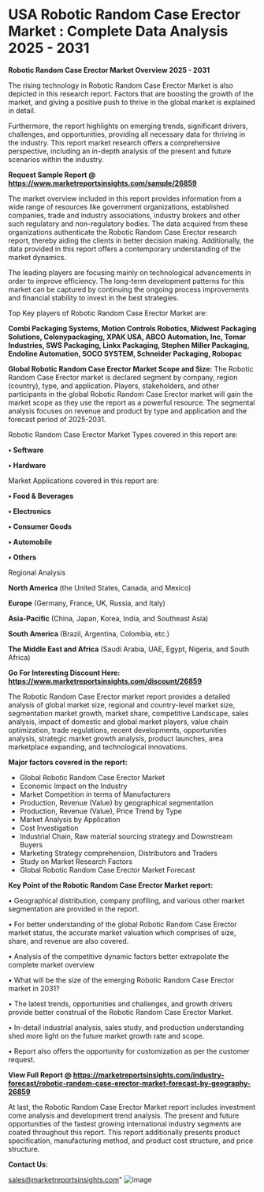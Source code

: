 # USA Robotic Random Case Erector Market : Complete Data Analysis 2025 - 2031

<Strong> Robotic Random Case Erector Market Overview 2025 - 2031</strong>

The rising technology in Robotic Random Case Erector Market is also depicted in this research report. Factors that are boosting the growth of the market, and giving a positive push to thrive in the global market is explained in detail.

Furthermore, the report highlights on emerging trends, significant drivers, challenges, and opportunities, providing all necessary data for thriving in the industry. This report market research offers a comprehensive perspective, including an in-depth analysis of the present and future scenarios within the industry.

<strong>Request Sample Report @ <a href=https://www.marketreportsinsights.com/sample/26859>https://www.marketreportsinsights.com/sample/26859</a></strong>

The market overview included in this report provides information from a wide range of resources like government organizations, established companies, trade and industry associations, industry brokers and other such regulatory and non-regulatory bodies. The data acquired from these organizations authenticate the Robotic Random Case Erector research report, thereby aiding the clients in better decision making. Additionally, the data provided in this report offers a contemporary understanding of the market dynamics.

The leading players are focusing mainly on technological advancements in order to improve efficiency. The long-term development patterns for this market can be captured by continuing the ongoing process improvements and financial stability to invest in the best strategies.

Top Key players of Robotic Random Case Erector Market are:

<strong>Combi Packaging Systems, Motion Controls Robotics, Midwest Packaging Solutions, Colonypackaging, XPAK USA, ABCO Automation, Inc, Tomar Industries, SWS Packaging, Linkx Packaging, Stephen Miller Packaging, Endoline Automation, SOCO SYSTEM, Schneider Packaging, Robopac</strong>

<strong><b>Global Robotic Random Case Erector Market Scope and Size:</b></strong>
The Robotic Random Case Erector market is declared segment by company, region (country), type, and application. Players, stakeholders, and other participants in the global Robotic Random Case Erector market will gain the market scope as they use the report as a powerful resource. The segmental analysis focuses on revenue and product by type and application and the forecast period of 2025-2031.

Robotic Random Case Erector Market Types covered in this report are:

<strong>• Software

• Hardware</strong>

Market Applications covered in this report are:

<strong>• Food & Beverages

• Electronics

• Consumer Goods

• Automobile

• Others</strong> 

Regional Analysis

<strong>North America</strong> (the United States, Canada, and Mexico)

<strong>Europe</strong> (Germany, France, UK, Russia, and Italy)

<strong>Asia-Pacific</strong> (China, Japan, Korea, India, and Southeast Asia)

<strong>South America</strong> (Brazil, Argentina, Colombia, etc.)

<strong>The Middle East and Africa</strong> (Saudi Arabia, UAE, Egypt, Nigeria, and South Africa)

<strong>Go For Interesting Discount Here: <a href=https://www.marketreportsinsights.com/discount/26859>https://www.marketreportsinsights.com/discount/26859</a></strong>

The Robotic Random Case Erector market report provides a detailed analysis of global market size, regional and country-level market size, segmentation market growth, market share, competitive Landscape, sales analysis, impact of domestic and global market players, value chain optimization, trade regulations, recent developments, opportunities analysis, strategic market growth analysis, product launches, area marketplace expanding, and technological innovations.

<strong><b>Major factors covered in the report:</b></strong>
<ul>
  <li>Global Robotic Random Case Erector Market </li>
  <li>Economic Impact on the Industry</li>
  <li>Market Competition in terms of Manufacturers</li>
  <li>Production, Revenue (Value) by geographical segmentation</li>
  <li>Production, Revenue (Value), Price Trend by Type</li>
  <li>Market Analysis by Application</li>
  <li>Cost Investigation</li>
  <li>Industrial Chain, Raw material sourcing strategy and Downstream Buyers</li>
  <li>Marketing Strategy comprehension, Distributors and Traders</li>
  <li>Study on Market Research Factors</li>
  <li>Global Robotic Random Case Erector Market Forecast</li>
</ul>

<strong><b>Key Point of the Robotic Random Case Erector Market report:</b></strong>

• Geographical distribution, company profiling, and various other market segmentation are provided in the report.

• For better understanding of the global Robotic Random Case Erector market status, the accurate market valuation which comprises of size, share, and revenue are also covered.

• Analysis of the competitive dynamic factors better extrapolate the complete market overview

• What will be the size of the emerging Robotic Random Case Erector market in 2031?

• The latest trends, opportunities and challenges, and growth drivers provide better construal of the Robotic Random Case Erector Market.

• In-detail industrial analysis, sales study, and production understanding shed more light on the future market growth rate and scope.

• Report also offers the opportunity for customization as per the customer request.

<strong><b>View Full Report @ <a href=https://marketreportsinsights.com/industry-forecast/robotic-random-case-erector-market-forecast-by-geography-26859>https://marketreportsinsights.com/industry-forecast/robotic-random-case-erector-market-forecast-by-geography-26859</a></b></strong>


At last, the Robotic Random Case Erector Market report includes investment come analysis and development trend analysis. The present and future opportunities of the fastest growing international industry segments are coated throughout this report. This report additionally presents product specification, manufacturing method, and product cost structure, and price structure.

<strong>Contact Us:</strong>

sales@marketreportsinsights.com"
![image](https://github.com/user-attachments/assets/df54ca69-4b2f-4303-ad0f-60acd28f4e1b)
